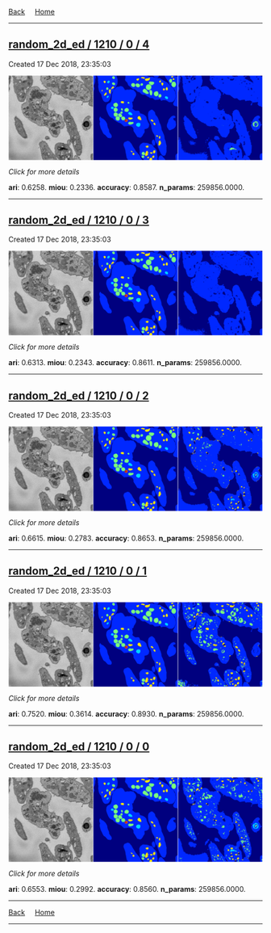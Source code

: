 
[Back](..)&nbsp;&nbsp;&nbsp;&nbsp;&nbsp;[Home](https://leapmanlab.github.io/snapshots)

---

<div class="summary"><a href="4"><h2>random_2d_ed / 1210 / 0 / 4</h2></a><p>Created 17 Dec 2018, 23:35:03
</p><a href="4"><img src="4/media/summary.png" align="center"></a><p>
<i>Click for more details</i>
</p></div>

**ari**: 0.6258. **miou**: 0.2336. **accuracy**: 0.8587. **n_params**: 259856.0000. 

---

<div class="summary"><a href="3"><h2>random_2d_ed / 1210 / 0 / 3</h2></a><p>Created 17 Dec 2018, 23:35:03
</p><a href="3"><img src="3/media/summary.png" align="center"></a><p>
<i>Click for more details</i>
</p></div>

**ari**: 0.6313. **miou**: 0.2343. **accuracy**: 0.8611. **n_params**: 259856.0000. 

---

<div class="summary"><a href="2"><h2>random_2d_ed / 1210 / 0 / 2</h2></a><p>Created 17 Dec 2018, 23:35:03
</p><a href="2"><img src="2/media/summary.png" align="center"></a><p>
<i>Click for more details</i>
</p></div>

**ari**: 0.6615. **miou**: 0.2783. **accuracy**: 0.8653. **n_params**: 259856.0000. 

---

<div class="summary"><a href="1"><h2>random_2d_ed / 1210 / 0 / 1</h2></a><p>Created 17 Dec 2018, 23:35:03
</p><a href="1"><img src="1/media/summary.png" align="center"></a><p>
<i>Click for more details</i>
</p></div>

**ari**: 0.7520. **miou**: 0.3614. **accuracy**: 0.8930. **n_params**: 259856.0000. 

---

<div class="summary"><a href="0"><h2>random_2d_ed / 1210 / 0 / 0</h2></a><p>Created 17 Dec 2018, 23:35:03
</p><a href="0"><img src="0/media/summary.png" align="center"></a><p>
<i>Click for more details</i>
</p></div>

**ari**: 0.6553. **miou**: 0.2992. **accuracy**: 0.8560. **n_params**: 259856.0000. 

---

[Back](..)&nbsp;&nbsp;&nbsp;&nbsp;&nbsp;[Home](https://leapmanlab.github.io/snapshots)

---